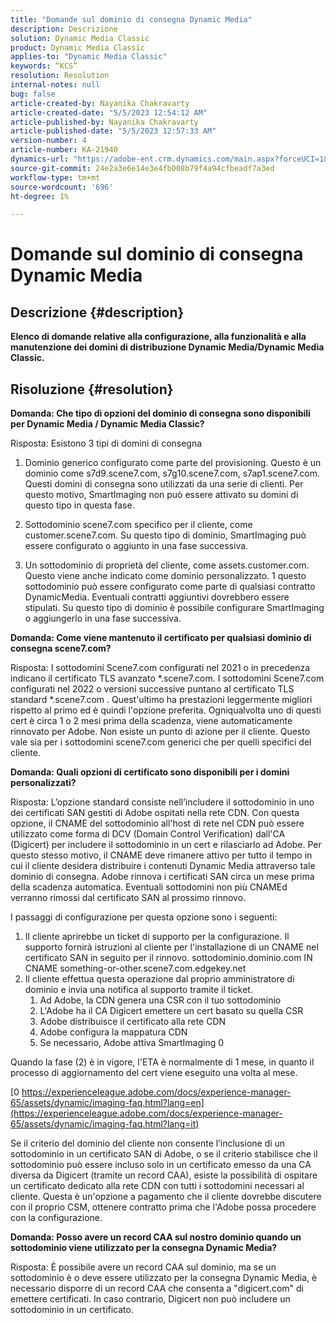 ```yaml
---
title: "Domande sul dominio di consegna Dynamic Media"
description: Descrizione
solution: Dynamic Media Classic
product: Dynamic Media Classic
applies-to: "Dynamic Media Classic"
keywords: “KCS”
resolution: Resolution
internal-notes: null
bug: false
article-created-by: Nayanika Chakravarty
article-created-date: "5/5/2023 12:54:12 AM"
article-published-by: Nayanika Chakravarty
article-published-date: "5/5/2023 12:57:33 AM"
version-number: 4
article-number: KA-21940
dynamics-url: "https://adobe-ent.crm.dynamics.com/main.aspx?forceUCI=1&pagetype=entityrecord&etn=knowledgearticle&id=c4944056-dfea-ed11-a7c6-6045bd006704"
source-git-commit: 24e2a3e6e14e3e4fb008b79f4a94cfbeadf7a3ed
workflow-type: tm+mt
source-wordcount: '696'
ht-degree: 1%

---
```


# Domande sul dominio di consegna Dynamic Media

## Descrizione {#description}


<b>Elenco di domande relative alla configurazione, alla funzionalità e alla manutenzione dei domini di distribuzione Dynamic Media/Dynamic Media Classic.</b>


## Risoluzione {#resolution}


<b>Domanda: Che tipo di opzioni del dominio di consegna sono disponibili per Dynamic Media / Dynamic Media Classic?</b>

Risposta: Esistono 3 tipi di domini di consegna

1) Dominio generico configurato come parte del provisioning. Questo è un dominio come s7d9.scene7.com, s7g10.scene7.com, s7ap1.scene7.com.
Questi domini di consegna sono utilizzati da una serie di clienti. Per questo motivo, SmartImaging non può essere attivato su domini di questo tipo in questa fase.

2) Sottodominio scene7.com specifico per il cliente, come customer.scene7.com. Su questo tipo di dominio, SmartImaging può essere configurato o aggiunto in una fase successiva.

3) Un sottodominio di proprietà del cliente, come assets.customer.com. Questo viene anche indicato come dominio personalizzato. 1 questo sottodominio può essere configurato come parte di qualsiasi contratto DynamicMedia. Eventuali contratti aggiuntivi dovrebbero essere stipulati. Su questo tipo di dominio è possibile configurare SmartImaging o aggiungerlo in una fase successiva.

<b>Domanda: Come viene mantenuto il certificato per qualsiasi dominio di consegna scene7.com?</b>

Risposta: I sottodomini Scene7.com configurati nel 2021 o in precedenza indicano il certificato TLS avanzato \*.scene7.com. I sottodomini Scene7.com configurati nel 2022 o versioni successive puntano al certificato TLS standard \*.scene7.com . Quest&#39;ultimo ha prestazioni leggermente migliori rispetto al primo ed è quindi l&#39;opzione preferita. Ogniqualvolta uno di questi cert è circa 1 o 2 mesi prima della scadenza, viene automaticamente rinnovato per Adobe. Non esiste un punto di azione per il cliente. Questo vale sia per i sottodomini scene7.com generici che per quelli specifici del cliente.

<b>Domanda: Quali opzioni di certificato sono disponibili per i domini personalizzati?</b>

Risposta: L’opzione standard consiste nell’includere il sottodominio in uno dei certificati SAN gestiti di Adobe ospitati nella rete CDN. Con questa opzione, il CNAME del sottodominio all&#39;host di rete nel CDN può essere utilizzato come forma di DCV (Domain Control Verification) dall&#39;CA (Digicert) per includere il sottodominio in un cert e rilasciarlo ad Adobe. Per questo stesso motivo, il CNAME deve rimanere attivo per tutto il tempo in cui il cliente desidera distribuire i contenuti Dynamic Media attraverso tale dominio di consegna. Adobe rinnova i certificati SAN circa un mese prima della scadenza automatica. Eventuali sottodomini non più CNAMEd verranno rimossi dal certificato SAN al prossimo rinnovo.

I passaggi di configurazione per questa opzione sono i seguenti:

1. Il cliente aprirebbe un ticket di supporto per la configurazione.    Il supporto fornirà istruzioni al cliente per l&#39;installazione di un CNAME nel certificato SAN in seguito per il rinnovo.
sottodominio.dominio.com IN CNAME something-or-other.scene7.com.edgekey.net
2. Il cliente effettua questa operazione dal proprio amministratore di dominio e invia una notifica al supporto tramite il ticket.
   1. Ad Adobe, la CDN genera una CSR con il tuo sottodominio
   2. L&#39;Adobe ha il CA Digicert emettere un cert basato su quella CSR
   3. Adobe distribuisce il certificato alla rete CDN
   4. Adobe configura la mappatura CDN
   5. Se necessario, Adobe attiva SmartImaging 0


Quando la fase (2) è in vigore, l&#39;ETA è normalmente di 1 mese, in quanto il processo di aggiornamento del cert viene eseguito una volta al mese.

[0 https://experienceleague.adobe.com/docs/experience-manager-65/assets/dynamic/imaging-faq.html?lang=en](https://experienceleague.adobe.com/docs/experience-manager-65/assets/dynamic/imaging-faq.html?lang=it)

Se il criterio del dominio del cliente non consente l’inclusione di un sottodominio in un certificato SAN di Adobe, o se il criterio stabilisce che il sottodominio può essere incluso solo in un certificato emesso da una CA diversa da Digicert (tramite un record CAA), esiste la possibilità di ospitare un certificato dedicato alla rete CDN con tutti i sottodomini necessari al cliente. Questa è un&#39;opzione a pagamento che il cliente dovrebbe discutere con il proprio CSM, ottenere contratto prima che l&#39;Adobe possa procedere con la configurazione.

<b>Domanda: Posso avere un record CAA sul nostro dominio quando un sottodominio viene utilizzato per la consegna Dynamic Media?</b>

Risposta: È possibile avere un record CAA sul dominio, ma se un sottodominio è o deve essere utilizzato per la consegna Dynamic Media, è necessario disporre di un record CAA che consenta a &quot;digicert.com&quot; di emettere certificati. In caso contrario, Digicert non può includere un sottodominio in un certificato.
